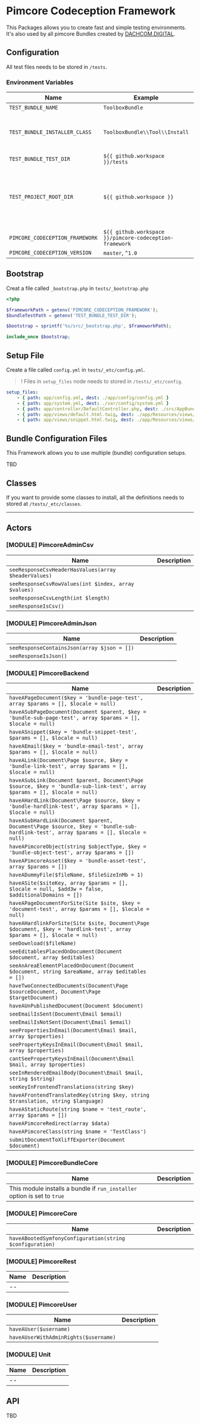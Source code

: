 # Pimcore Codeception Framework

This Packages allows you to create fast and simple testing environments. 
It's also used by all pimcore Bundles created by [DACHCOM.DIGITAL](https://github.com/dachcom-digital?q=pimcore-).

## Configuration
All test files needs to be stored in `/tests`.

### Environment Variables

| Name | Example    | Required   | Description |
|------|------------|------------|-------------|
| `TEST_BUNDLE_NAME` | `ToolboxBundle` | yes | -- |
| `TEST_BUNDLE_INSTALLER_CLASS` | `ToolboxBundle\\Tool\\Install` | yes | Set to `false` if you don't have any installer class |
| `TEST_BUNDLE_TEST_DIR` | `${{ github.workspace }}/tests` | yes | -- |
| `TEST_PROJECT_ROOT_DIR` | `${{ github.workspace }}` | yes | This variable is required to setup test structure before any system is running |
| `PIMCORE_CODECEPTION_FRAMEWORK` | `${{ github.workspace }}/pimcore-codeception-framework` | yes | -- |
| `PIMCORE_CODECEPTION_VERSION` | `master`, `^1.0` | yes | -- |

## Bootstrap
Creat a file called `_bootstrap.php` in `tests/_bootstrap.php`

```php
<?php

$frameworkPath = getenv('PIMCORE_CODECEPTION_FRAMEWORK');
$bundleTestPath = getenv('TEST_BUNDLE_TEST_DIR');

$bootstrap = sprintf('%s/src/_bootstrap.php', $frameworkPath);

include_once $bootstrap;
```

## Setup File
Create a file called `config.yml` in `tests/_etc/config.yml`.

> ! Files in `setup_files` node needs to stored in `/tests/_etc/config`.

```yaml
setup_files:
    - { path: app/config.yml, dest: ./app/config/config.yml }
    - { path: app/system.yml, dest: ./var/config/system.yml }
    - { path: app/controller/DefaultController.php, dest: ./src/AppBundle/Controller/DefaultController.php }
    - { path: app/views/default.html.twig, dest: ./app/Resources/views/Default/default.html.twig }
    - { path: app/views/snippet.html.twig, dest: ./app/Resources/views/Default/snippet.html.twig }
```

## Bundle Configuration Files
This Framework allows you to use multiple (bundle) configuration setups.

TBD

## Classes
If you want to provide some classes to install, all the definitions needs to stored at `/tests/_etc/classes`.

***

## Actors

### [MODULE] PimcoreAdminCsv
| Name                                  | Description        |
|---------------------------------------|--------------------|
| `seeResponseCsvHeaderHasValues(array $headerValues)` |     |
| `seeResponseCsvRowValues(int $index, array $values)` | |
| `seeResponseCsvLength(int $length)` | |
| `seeResponseIsCsv()` | |


### [MODULE] PimcoreAdminJson
| Name                                  | Description        |
|---------------------------------------|--------------------|
| `seeResponseContainsJson(array $json = [])` | |
| `seeResponseIsJson()` | |


### [MODULE] PimcoreBackend
| Name                                  | Description        |
|---------------------------------------|--------------------|
| `haveAPageDocument($key = 'bundle-page-test', array $params = [], $locale = null)` | |
| `haveASubPageDocument(Document $parent, $key = 'bundle-sub-page-test', array $params = [], $locale = null)` | |
| `haveASnippet($key = 'bundle-snippet-test', $params = [], $locale = null)` | |
| `haveAEmail($key = 'bundle-email-test', array $params = [], $locale = null)` | |
| `haveALink(Document\Page $source, $key = 'bundle-link-test', array $params = [], $locale = null)` | |
| `haveASubLink(Document $parent, Document\Page $source, $key = 'bundle-sub-link-test', array $params = [], $locale = null)` | |
| `haveAHardLink(Document\Page $source, $key = 'bundle-hardlink-test', array $params = [], $locale = null)` | |
| `haveASubHardLink(Document $parent, Document\Page $source, $key = 'bundle-sub-hardlink-test', array $params = [], $locale = null)` | |
| `haveAPimcoreObject(string $objectType, $key = 'bundle-object-test', array $params = [])` | |
| `haveAPimcoreAsset($key = 'bundle-asset-test', array $params = [])` | |
| `haveADummyFile($fileName, $fileSizeInMb = 1)` | |
| `haveASite($siteKey, array $params = [], $locale = null, $add3w = false, $additionalDomains = [])` | |
| `haveAPageDocumentForSite(Site $site, $key = 'document-test', array $params = [], $locale = null)` | |
| `haveAHardlinkForSite(Site $site, Document\Page $document, $key = 'hardlink-test', array $params = [], $locale = null)` | |
| `seeDownload($fileName)` | |
| `seeEditablesPlacedOnDocument(Document $document, array $editables)` | |
| `seeAnAreaElementPlacedOnDocument(Document $document, string $areaName, array $editables = [])` | |
| `haveTwoConnectedDocuments(Document\Page $sourceDocument, Document\Page $targetDocument)` | |
| `haveAUnPublishedDocument(Document $document)` | |
| `seeEmailIsSent(Document\Email $email)` | |
| `seeEmailIsNotSent(Document\Email $email)` | |
| `seePropertiesInEmail(Document\Email $mail, array $properties)` | |
| `seePropertyKeysInEmail(Document\Email $mail, array $properties)` | |
| `cantSeePropertyKeysInEmail(Document\Email $mail, array $properties)` | |
| `seeInRenderedEmailBody(Document\Email $mail, string $string)` | |
| `seeKeyInFrontendTranslations(string $key)` | |
| `haveAFrontendTranslatedKey(string $key, string $translation, string $language)` | |
| `haveAStaticRoute(string $name = 'test_route', array $params = [])` | |
| `haveAPimcoreRedirect(array $data)` | |
| `haveAPimcoreClass(string $name = 'TestClass')` | |
| `submitDocumentToXliffExporter(Document $document)` | |


### [MODULE] PimcoreBundleCore
| Name                                  | Description        |
|---------------------------------------|--------------------|
| This module installs a bundle if `run_installer` option is set to `true` | |


### [MODULE] PimcoreCore
| Name                                  | Description        |
|---------------------------------------|--------------------|
| `haveABootedSymfonyConfiguration(string $configuration)` | |


### [MODULE] PimcoreRest
| Name                                  | Description        |
|---------------------------------------|--------------------|
| -- | |


### [MODULE] PimcoreUser
| Name                                  | Description        |
|---------------------------------------|--------------------|
| `haveAUser($username)` | |
| `haveAUserWithAdminRights($username)` | |


### [MODULE] Unit
| Name                                  | Description        |
|---------------------------------------|--------------------|
| -- | |


## API

TBD